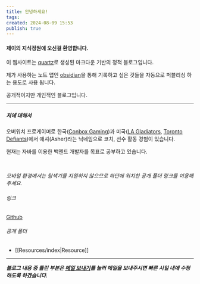 ```yaml
---
title: 안녕하세요!
tags: 
created: 2024-08-09 15:53
publish: true
---
```


#### 제이의 지식정원에 오신걸 환영합니다.

이 웹사이트는 [quartz](https://quartz.jzhao.xyz)로 생성된 마크다운 기반의 정적 블로그입니다.

제가 사용하는 노트 앱인 [obsidian](https://obsidian.md)을 통해 기록하고 싶은 것들을 자동으로 퍼블리싱 하는 용도로 사용 됩니다.

공개적이지만 개인적인 블로그입니다.

---
##### 저에 대해서

오버워치 프로게이머로 한국([Conbox Gaming](https://liquipedia.net/overwatch/CONBOX))과 미국([LA Gladiators](https://liquipedia.net/overwatch/Los_Angeles_Gladiators), [Toronto Defiants](https://liquipedia.net/overwatch/Toronto_Defiant))에서 애셔(Asher)라는 닉네임으로 코치, 선수 활동 경험이 있습니다.

현재는 자바를 이용한 백엔드 개발자를 목표로 공부하고 있습니다.

<br>

_모바일 환경에서는 탐색기를 지원하지 않으므로 하단에 위치한 공개 폴더 링크를 이용해주세요._
###### 링크
[Github](https://github.com/choiexe1)

###### 공개 폴더
- [[Resources/index|Resource]]

---

___블로그 내용 중 틀린 부분은 [메일 보내기](mailto:choiexe1@gmail.com)를 눌러 메일을 보내주시면 빠른 시일 내에 수정하도록 하겠습니다.___